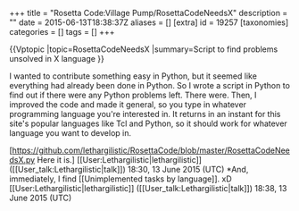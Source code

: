+++
title = "Rosetta Code:Village Pump/RosettaCodeNeedsX"
description = ""
date = 2015-06-13T18:38:37Z
aliases = []
[extra]
id = 19257
[taxonomies]
categories = []
tags = []
+++

{{Vptopic
|topic=RosettaCodeNeedsX
|summary=Script to find problems unsolved in X language
}}

I wanted to contribute something easy in Python, but it seemed like everything had already been done in Python. So I wrote a script in Python to find out if there were any Python problems left. There were. Then, I improved the code and made it general, so you type in whatever programming language you're interested in. It returns in an instant for this site's popular languages like Tcl and Python, so it should work for whatever language you want to develop in.

[https://github.com/lethargilistic/RosettaCode/blob/master/RosettaCodeNeedsX.py Here it is.] [[User:Lethargilistic|lethargilistic]] ([[User_talk:Lethargilistic|talk]]) 18:30, 13 June 2015 (UTC)
*And, immediately, I find [[Unimplemented tasks by language]]. xD [[User:Lethargilistic|lethargilistic]] ([[User_talk:Lethargilistic|talk]]) 18:38, 13 June 2015 (UTC)
